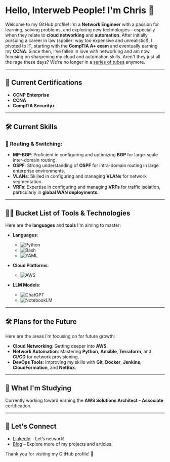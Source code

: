 # Hello, Interweb People! I'm Chris 👋

Welcome to my GitHub profile! I'm a **Network Engineer** with a passion for learning, solving problems, and exploring new technologies—especially when they relate to **cloud networking** and **automation**. After initially pursuing a career in law (spoiler: way too expensive and unrealistic!), I pivoted to IT, starting with the **CompTIA A+ exam** and eventually earning my **CCNA**. Since then, I've fallen in love with networking and am now focusing on sharpening my cloud and automation skills. Aren't they just all the rage these days? We're no longer in a [series of tubes](https://en.wikipedia.org/wiki/Series_of_tubes) anymore.

---

## 📜 Current Certifications
- **CCNP Enterprise**
- **CCNA**
- **CompTIA Security+**

---

## 🛠️ Current Skills

### 🔌 **Routing & Switching**:
- **MP-BGP**: Proficient in configuring and optimizing **BGP** for large-scale inter-domain routing.
- **OSPF**: Strong understanding of **OSPF** for intra-domain routing in large enterprise environments.
- **VLANs**: Skilled in configuring and managing **VLANs** for network segmentation.
- **VRFs**: Expertise in configuring and managing **VRFs** for traffic isolation, particularly in **global WAN deployments**.

---

## 🧑‍💻 Bucket List of Tools & Technologies

Here are the **languages** and **tools** I'm aiming to master:

- **Languages**: 
    - ![Python](https://img.shields.io/badge/-Python-3776AB?style=flat&logo=python&logoColor=white)
    - ![Bash](https://img.shields.io/badge/-Bash-4EAA25?style=flat&logo=gnu-bash&logoColor=white)
    - ![YAML](https://img.shields.io/badge/-YAML-2C2E40?style=flat&logo=yaml&logoColor=white)

- **Cloud Platforms**:
    - ![AWS](https://img.shields.io/badge/-AWS-232F3E?style=flat&logo=amazonaws&logoColor=white)

- **LLM Models**:
    - ![ChatGPT](https://img.shields.io/badge/-ChatGPT-00A9FF?style=flat&logo=openai&logoColor=white)
    - ![NotebookLM](https://img.shields.io/badge/-NotebookLM-0A84FF?style=flat&logo=google&logoColor=white)

---

## 🛠️ Plans for the Future

Here are the areas I’m focusing on for future growth:

- **Cloud Networking**: Getting deeper into **AWS**.
- **Network Automation**: Mastering **Python**, **Ansible**, **Terraform**, and **CI/CD** for network provisioning.
- **DevOps Tools**: Improving my skills with **Git**, **Docker**, **Jenkins**, **CloudFormation**, and **NetBox**.

---

## 🌱 What I'm Studying

Currently working toward earning the **AWS Solutions Architect – Associate** certification.

---

## 🔗 Let's Connect

- [LinkedIn](https://www.linkedin.com/in/chris-glesner-60a725137/) – Let’s network!
- [Blog](http://chrisglesner.com) – Explore more of my projects and articles.

Thank you for visiting my GitHub profile! 👋

